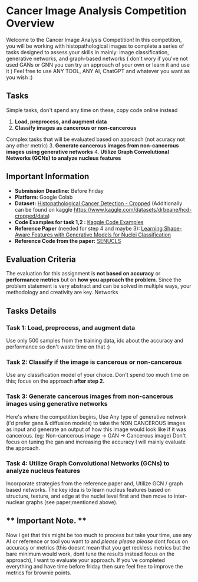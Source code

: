 # Cancer Image Analysis Competition Overview

Welcome to the Cancer Image Analysis Competition! In this competition, you will be working with histopathological images to complete a series of tasks designed to assess your skills in mainly: image classification, generative networks, and graph-based networks ( don't wory if you've not used GANs or GNN you can try an approach of your own or learn it and use it )
Feel free to use ANY TOOL, ANY AI, ChatGPT and whatever you want as you wish :)

## Tasks
Simple tasks, don't spend any time on these, copy code online instead
1. **Load, preprocess, and augment data**
2. **Classify images as cancerous or non-cancerous**
   
Complex tasks that will be evaluated based on approach (not acuracy not any other metric)
3. **Generate cancerous images from non-cancerous images using generative networks**
4. **Utilize Graph Convolutional Networks (GCNs) to analyze nucleus features**

## Important Information
- **Submission Deadline:** Before Friday
- **Platform:** Google Colab
- **Dataset:** [Histopathological Cancer Detection - Cropped](https://drive.google.com/drive/folders/1T4De029U-OJAEEHCbym_efc2mdFox6S5?usp=sharing)
(Additionally can be found on kaggle https://www.kaggle.com/datasets/drbeane/hcd-cropped/data)
- **Code Examples for task 1,2 :** [Kaggle Code Examples](https://www.kaggle.com/datasets/drbeane/hcd-cropped/code)
- **Reference Paper** (needed for step 4 and maybe 3): [Learning Shape-Aware Features with Generative Models for Nuclei Classification](https://arxiv.org/abs/2302.11416)
- **Reference Code from the paper:** [SENUCLS](https://github.com/Lewislou/SENUCLS/tree/main)

## Evaluation Criteria

The evaluation for this assignment is **not based on accuracy** or **performance metrics** but on **how you approach the problem**. Since the problem statement is very abstract and can be solved in multiple ways, your methodology and creativity are key.
Networks
## Tasks Details 

### Task 1: Load, preprocess, and augment data

Use only 500 samples from the training data, idc about the accuracy and performance so don't waste time on that :)

### Task 2: Classify if the image is cancerous or non-cancerous

Use any classification model of your choice. Don't spend too much time on this; focus on the approach **after step 2.**

### Task 3: Generate cancerous images from non-cancerous images using generative networks
Here's where the competition begins,
Use Any type of generative network (i'd prefer gans & diffusion models) to take the NON CANCEROUS images as input and generate an output of how this image would look like if it was cancerous. 
(eg: Non-cancerous image -> GAN -> Cancerous image)
Don't focus on tuning the gan and increasing the accuracy I will mainly evaluate the approach.



### Task 4: Utilize Graph Convolutional Networks (GCNs) to analyze nucleus features

Incorporate strategies from the reference paper and,
Utilize GCN / graph based networks.
The key idea is to learn nucleus features based on structure, texture, and edge at the nuclei level first and then move to inter-nuclear graphs (see paper;mentioned above).


## ** Important Note. **
Now i get that this might be too much to process but take your time, use any AI or reference or tool you want to and *please please please* dont focus on accuracy or metrics (this doesnt mean that you get reckless metrics but the bare minimum would work, dont tune the results instead focus on the approach), I want to evaluate your approach. If you've completed everything and have time before friday then sure feel free to improve the metrics for brownie points.



